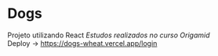 # Dogs
Projeto utilizando React
*Estudos realizados no curso Origamid*</br>
Deploy -> https://dogs-wheat.vercel.app/login
